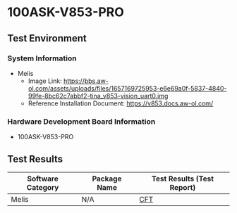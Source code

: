 # 100ASK-V853-PRO

## Test Environment

### System Information

- Melis
    - Image Link: https://bbs.aw-ol.com/assets/uploads/files/1657169725953-e6e69a0f-5837-4840-99fe-8bc62c7abbf2-tina_v853-vision_uart0.img
    - Reference Installation Document: https://v853.docs.aw-ol.com/

### Hardware Development Board Information

- 100ASK-V853-PRO

## Test Results

| Software Category | Package Name | Test Results (Test Report) |
|--------------|-------------|------------------|
| Melis        | N/A         | [CFT][Melis]    |

[Melis]: ./Melis/README.md
